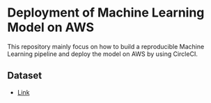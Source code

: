 # Deployment of Machine Learning Model on AWS
This repository mainly focus on how to build a reproducible Machine Learning pipeline and deploy the model on AWS by using CircleCI.

## Dataset
* [Link](https://www.kaggle.com/c/house-prices-advanced-regression-techniques/data)
